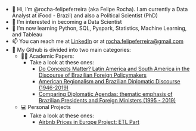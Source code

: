 - 👋 Hi, I’m @rocha-felipeferreira (aka Felipe Rocha). I am currently a Data Analyst at iFood - Brazil) and also a Political Scientist (PhD)
- 👀 I’m interested in becoming a Data Scientist
- 🌱 I’m now learning Python, SQL, Pyspark, Statistics, Machine Learning, and Tableau
- 📫 You can reach me at [LinkedIn](https://www.linkedin.com/in/rochafelipeferreira/) or at rocha.felipeferreira@gmail.com
- 📂 My Github is divided into two main categories:
  - 👨‍🏫 Academic Papers: 
    - Take a look at these ones:
      - [Do Concepts Matter? Latin America and South America in the Discourse of Brazilian Foreign Policymakers](https://github.com/rocha-felipeferreira/paper_do_concepts_matter)
      - [American Regionalism and Brazilian Diplomatic Discourse (1946-2019)](https://github.com/rocha-felipeferreira/paper_american_reg_brazilian_diplo_discourse)
      - [Comparing Diplomatic Agendas: thematic emphasis of Brazilian Presidents and Foreign Ministers (1995 - 2019)](https://github.com/rocha-felipeferreira/thesis_data)
  - 💻 Personal Projects
    - Take a look at these ones:
      - [Airbnb Prices in Europe Project: ETL Part](https://github.com/rocha-felipeferreira/airbnb_prices_etl)
